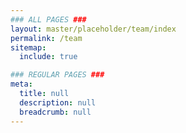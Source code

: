 ```yaml
---
### ALL PAGES ###
layout: master/placeholder/team/index
permalink: /team
sitemap:
  include: true

### REGULAR PAGES ###
meta:
  title: null
  description: null
  breadcrumb: null
---
```

